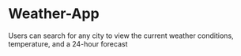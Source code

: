 # Weather-App
Users can search for any city to view the current weather conditions, temperature, and a 24-hour forecast
